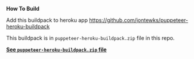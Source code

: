 **How To Build**


Add this buildpack to heroku app
https://github.com/jontewks/puppeteer-heroku-buildpack

This buildpack is in `puppeteer-heroku-buildpack.zip` file in this repo.

**[See `puppeteer-heroku-buildpack.zip` file](https://github.com/MyProjectManager/whatsapp-notifier-server/commit/25f27593e96cd92025940af3a42c7eed72dd481b)**
